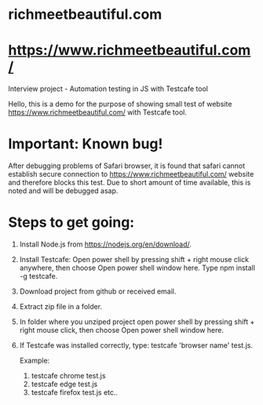 # richmeetbeautiful.com

# https://www.richmeetbeautiful.com/
Interview project - Automation testing in JS with Testcafe tool

Hello, this is a demo for the purpose of showing small test of website https://www.richmeetbeautiful.com/ with Testcafe tool.

# Important: Known bug!
After debugging problems of Safari browser, it is found that safari cannot establish secure connection to https://www.richmeetbeautiful.com/ website and therefore blocks this test.
Due to short amount of time available, this is noted and will be debugged asap.


# Steps to get going:
1. Install Node.js from https://nodejs.org/en/download/.
2. Install Testcafe: Open power shell by pressing shift + right mouse click anywhere, then choose Open power shell window here. Type npm install -g testcafe.
3. Download project from github or received email.
4. Extract zip file in a folder.
5. In folder where you unziped project open power shell by pressing shift + right mouse click, then choose Open power shell window here.
6. If Testcafe was installed correctly, type: testcafe 'browser name' test.js.

    Example: 
    1. testcafe chrome test.js
    2. testcafe edge test.js
    3. testcafe firefox test.js
	etc..
